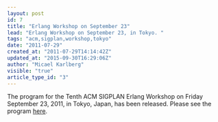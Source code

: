 ```yaml
---
layout: post
id: 7
title: "Erlang Workshop on September 23"
lead: "Erlang Workshop on September 23, in Tokyo. "
tags: "acm,sigplan,workshop,tokyo"
date: "2011-07-29"
created_at: "2011-07-29T14:14:42Z"
updated_at: "2015-09-30T16:29:06Z"
author: "Micael Karlberg"
visible: "true"
article_type_id: "3"
---
```


 The program for the Tenth ACM SIGPLAN Erlang Workshop on Friday September 23, 2011, in Tokyo, Japan, 
 has been released. Please see the program [here](https://www.erlang.org/workshop/2011/).
